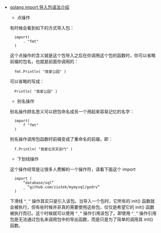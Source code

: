 - [golang import 导入包语法介绍](https://blog.csdn.net/whatday/article/details/98046785)

	- 点操作

	有时候会看到如下的方式导入包：

		import( 
		    . "fmt" 
		) 
		
	这个点操作的含义就是这个包导入之后在你调用这个包的函数时，你可以省略前缀的包名，也就是前面你调用的：

		fmt.Println( "我爱公园" )
		
	可以省略的写成：

		Println( "我爱公园" )
		
	- 别名操作

	别名操作顾名思义可以把包命名成另一个用起来容易记忆的名字：
		
		import( 
		    f "fmt" 
		) 
		
	别名操作调用包函数时前缀变成了重命名的前缀，即：

     	f.Println( "我爱北京天安门" )
	
	- 下划线操作

	这个操作经常是让很多人费解的一个操作符，请看下面这个 import

		import ( 
		    “database/sql” 
		    _ “github.com/ziutek/mymysql/godrv” 
		) 
		
	下滑线 `“_”` 操作其实只是引入该包。当导入一个包时，它所有的 init() 函数就会被执行，但有些时候并非真的需要使用这些包，仅仅是希望它的 init() 函数被执行而已。这个时候就可以使用 `“_”` 操作引用该包了。即使用 `“_”` 操作引用包是无法通过包名来调用包中的导出函数，而是只是为了简单的调用其 init() 函数。